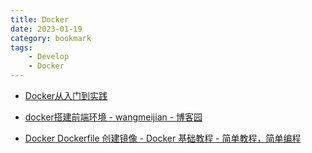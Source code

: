 ```yaml
---
title: Docker
date: 2023-01-19
category: bookmark
tags:
    - Develop
    - Docker
---
```


- [Docker从入门到实践](https://yeasy.gitbook.io/docker_practice/image/pull)

- [docker搭建前端环境 - wangmeijian - 博客园](https://www.cnblogs.com/wangmeijian/p/14279781.html)

- [Docker Dockerfile 创建镜像 - Docker 基础教程 - 简单教程，简单编程](https://www.twle.cn/l/yufei/docker/docker-basic-image-create.html)
